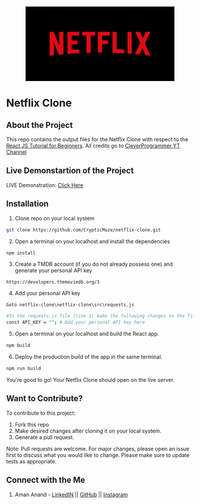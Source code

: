 <p align="center">
<img src="https://github.com/CrypticMuze/netflix-clone/blob/master/netflix-clone/public/netflixlogo.png" alt="NetflixLogo" height=200px width=400px/>
</p>

# Netflix Clone

## About the Project

  This repo contains the output files for the Netflix Clone with respect to the [React JS Tutorial for Beginners](https://www.youtube.com/watch?v=-cMqr9HpZ-Y). All credits go to [CleverProgrammer YT Channel](https://www.youtube.com/channel/UCqrILQNl5Ed9Dz6CGMyvMTQ)

## Live Demonstartion of the Project

  LIVE Demonstration: [Click Here](https://netlfix-clone-1906.web.app/)

## Installation

1. Clone repo on your local system

```bash
git clone https://github.com/CrypticMuze/netflix-clone.git
```
2. Open a terminal on your localhost and install the dependencies

```bash
npm install
```
3. Create a TMDB account (if you do not already possess one) and generate your personal API key

```
https://developers.themoviedb.org/3
```
4. Add your personal API key

```
Goto netflix-clone\netflix-clone\src\requests.js
```
```bash
#In the requests.js file (line 1) make the following changes to the file -->
const API_KEY = ""; # Add your personal API key here

```
5. Open a terminal on your localhost and build the React app.

```bash
npm build
```

6. Deploy the production build of the app in the same terminal.
```bash
npm run build
```
You're good to go! Your Netflix Clone should open on the live server.

## Want to Contribute?
To contribute to this project:
1. Fork this repo
2. Make desired changes after cloning it on your local system.
3. Generate a pull request.

Note: Pull requests are welcome. For major changes, please open an issue first to discuss what you would like to change. Please make sure to update tests as appropriate.

## Connect with the Me
1. Aman Anand - [LinkedIN](https://www.linkedin.com/in/amanxanand/) || [GitHub](https://github.com/aman-anand1906) || [Instagram](https://www.instagram.com/aman_anand_619/")

